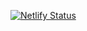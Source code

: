 [![Netlify Status](https://api.netlify.com/api/v1/badges/497f0034-6bae-48b7-9eae-e305a0c89446/deploy-status)](https://app.netlify.com/sites/zeddblog/deploys)

